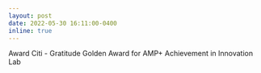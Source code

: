 ```yaml
---
layout: post
date: 2022-05-30 16:11:00-0400
inline: true
---
```


Award Citi - Gratitude Golden Award for AMP+ Achievement in Innovation Lab 

